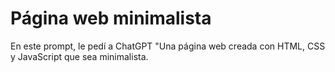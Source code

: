 # Página web minimalista

En este prompt, le pedí a ChatGPT "Una página web creada con HTML, CSS y JavaScript que sea minimalista.
